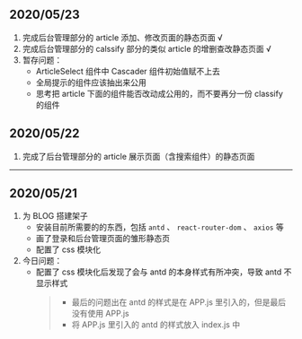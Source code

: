 
## 2020/05/23
1. 完成后台管理部分的 article 添加、修改页面的静态页面 √
2. 完成后台管理部分的 calssify 部分的类似 article 的增删查改静态页面 √
2. 暂存问题：
    - ArticleSelect 组件中 Cascader 组件初始值赋不上去
    - 全局提示的组件应该抽出来公用
    - 思考把 article 下面的组件能否改动成公用的，而不要再分一份 classify 的组件


## 2020/05/22
1. 完成了后台管理部分的 article 展示页面（含搜索组件）的静态页面

---
## 2020/05/21
1. 为 BLOG 搭建架子
    - 安装目前所需要的的东西，包括 `antd` 、 `react-router-dom` 、 `axios` 等
    - 画了登录和后台管理页面的雏形静态页
    - 配置了 css 模块化
2. 今日问题：
    - 配置了 css 模块化后发现了会与 antd 的本身样式有所冲突，导致 antd 不显示样式
        >  - 最后的问题出在 antd 的样式是在 APP.js 里引入的，但是最后没有使用 APP.js
        >  - 将 APP.js 里引入的 antd 的样式放入 index.js 中